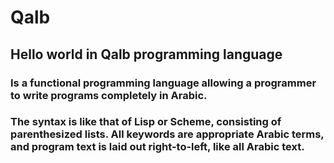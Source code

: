 # Qalb
## Hello world in Qalb programming language

### Is a functional programming language allowing a programmer to write programs completely in Arabic.

### The syntax is like that of Lisp or Scheme, consisting of parenthesized lists. All keywords are appropriate Arabic terms, and program text is laid out right-to-left, like all Arabic text.